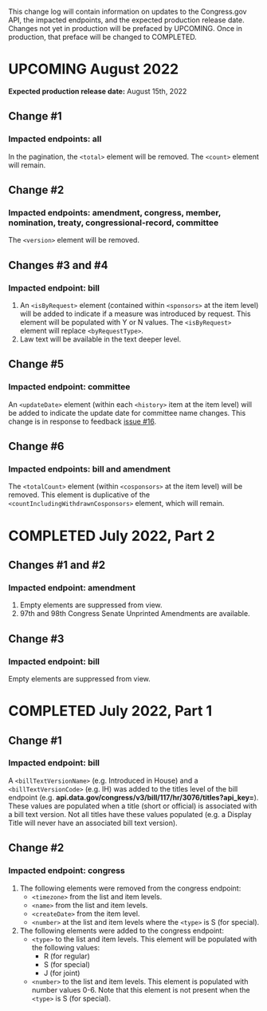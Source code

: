 This change log will contain information on updates to the Congress.gov API, the impacted endpoints, and the expected production release date. Changes not yet in production will be prefaced by UPCOMING. Once in production, that preface will be changed to COMPLETED.
# UPCOMING August 2022
**Expected production release date:** August 15th, 2022
## Change #1
### Impacted endpoints: all
In the pagination, the `<total>` element will be removed. The `<count>` element will remain.
## Change #2
### Impacted endpoints: amendment, congress, member, nomination, treaty, congressional-record, committee
The `<version>` element will be removed.
## Changes #3 and #4
### Impacted endpoint: bill
1. An `<isByRequest>` element (contained within `<sponsors>` at the item level) will be added to indicate if a measure was introduced by request. This element will be populated with Y or N values. The `<isByRequest>` element will replace `<byRequestType>`.
2. Law text will be available in the text deeper level.
## Change #5
### Impacted endpoint: committee
An `<updateDate>` element (within each `<history>` item at the item level) will be added to indicate the update date for committee name changes. This change is in response to feedback [issue #16](https://github.com/LibraryOfCongress/api.congress.gov/issues/16). 
## Change #6
### Impacted endpoints: bill and amendment 
The `<totalCount>` element (within `<cosponsors>` at the item level) will be removed. This element is duplicative of the `<countIncludingWithdrawnCosponsors>` element, which will remain. 
# COMPLETED July 2022, Part 2
## Changes #1 and #2
### Impacted endpoint: amendment
1. Empty elements are suppressed from view. 
2. 97th and 98th Congress Senate Unprinted Amendments are available. 
## Change #3
### Impacted endpoint: bill
Empty elements are suppressed from view. 
# COMPLETED July 2022, Part 1
## Change #1
### Impacted endpoint: bill
A `<billTextVersionName>` (e.g. Introduced in House) and a `<billTextVersionCode>` (e.g. IH) was added to the titles level of the bill endpoint (e.g. **api.data.gov/congress/v3/bill/117/hr/3076/titles?api_key=**). These values are populated when a title (short or official) is associated with a bill text version. Not all titles have these values populated (e.g. a Display Title will never have an associated bill text version).
## Change #2
### Impacted endpoint: congress
1. The following elements were removed from the congress endpoint:
    - `<timezone>` from the list and item levels. 
    - `<name>` from the list and item levels.
    - `<createDate>` from the item level.
    - `<number>` at the list and item levels where the `<type>` is S (for special).
2. The following elements were added to the congress endpoint:
    - `<type>` to the list and item levels. This element will be populated with the following values: 
      - R (for regular)
      - S (for special)
      - J (for joint)
    - `<number>` to the list and item levels. This element is populated with number values 0-6. Note that this element is not present when the `<type>` is S (for special). 

